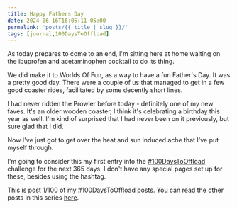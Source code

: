 ```yaml
---
title: Happy Fathers Day
date: 2024-06-16T16:05:11-05:00
permalink: 'posts/{{ title | slug }}/'
tags: [journal,100DaysToOffload]
---
```

As today prepares to come to an end, I'm sitting here at home waiting on the ibuprofen and acetaminophen cocktail to do its thing.

We did make it to Worlds Of Fun, as a way to have a fun Father's Day. It was a pretty good day. There were a couple of us that managed to get in a few good coaster rides, facilitated by some decently short lines. 

I had never ridden the Prowler before today - definitely one of my new faves. It's an older wooden coaster, I think it's celebrating a birthday this year as well. I'm kind of surprised that I had never been on it previously, but sure glad that I did.

Now I've just got to get over the heat and sun induced ache that I've put myself through.

I'm going to consider this my first entry into the [#100DaysToOffload](https://100daystooffload.com/) challenge for the next 365 days. I don't have any special pages set up for these, besides using the hashtag. 

This is post 1/100 of my #100DaysToOffload posts. You can read the other posts in this series [here](/tags/100daystooffload).